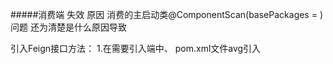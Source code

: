 #####消费端  失效  原因
消费的主启动类@ComponentScan(basePackages = )
问题
还为清楚是什么原因导致

引入Feign接口方法：
1.在需要引入端中、 pom.xml文件avg引入